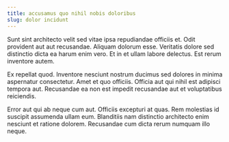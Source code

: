 ```yaml
---
title: accusamus quo nihil nobis doloribus
slug: dolor incidunt
---
```


Sunt sint architecto velit sed vitae ipsa repudiandae officiis et. Odit provident aut aut recusandae. Aliquam dolorum esse. Veritatis dolore sed distinctio dicta ea harum enim vero. Et in et ullam labore delectus. Est rerum inventore autem.

Ex repellat quod. Inventore nesciunt nostrum ducimus sed dolores in minima aspernatur consectetur. Amet et quo officiis. Officia aut qui nihil est adipisci tempora aut. Recusandae ea non est impedit recusandae aut et voluptatibus reiciendis.

Error aut qui ab neque cum aut. Officiis excepturi at quas. Rem molestias id suscipit assumenda ullam eum. Blanditiis nam distinctio architecto enim nesciunt et ratione dolorem. Recusandae cum dicta rerum numquam illo neque.

